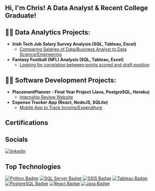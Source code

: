 ## Hi, I'm Chris! A Data Analyst & Recent College Graduate!<br/>

## 👨‍💻 Data Analytics Projects:

- <b>Irish Tech Job Salary Survey Analysis (SQL, Tableau, Excel)</b>
  - [Comparing Salaries of Data/Business Analyst to Data Science/Engineering](https://github.com/ChrisRyan2210/IrishSalarySurveyAnalysis)
- <b>Fantasy Football (NFL) Analysis (SQL, Tableau, Excel)</b>
  - [Looking for correlation between points scored and draft position](https://github.com/ChrisRyan2210/Fantasy-NFL-Analysis)

## 👨‍💻 Software Development Projects:

- <b>PlacementPlanner - Final Year Project (Java, PostgreSQL, Heroku)</b>
  - [Internship Review Website](https://github.com/ChrisRyan2210/PlacementPlanner)
- <b>Expense Tracker App (React, NodeJS, SQLite)</b>
  - [Mobile App to Track Income/Expenditure](https://github.com/ChrisRyan2210/ExpenseTrackerApp_v1)
 
## Certifications

## Socials

[![linkedin](https://img.shields.io/badge/Linkedin-0e76a8?style=for-the-badge&logo=Linkedin&logoColor=white)](https://www.linkedin.com/in/christopher-ryan-8229a81b9/)

## Top Technologies

[![Python Badge](https://img.shields.io/badge/Python-3776AB?style=for-the-badge&logo=Python&logoColor=white)](https://www.python.org/)
[![SQL Server Badge](https://img.shields.io/badge/SQL_Server-CC2927?style=for-the-badge&logo=Microsoft-SQL-Server&logoColor=white)](https://www.microsoft.com/en-us/sql-server)
[![SSIS Badge](https://img.shields.io/badge/SSIS-003366?style=for-the-badge&logo=Microsoft&logoColor=white)](https://docs.microsoft.com/en-us/sql/integration-services/sql-server-integration-services?view=sql-server-ver15)
[![Tableau Badge](https://img.shields.io/badge/Tableau-E97627?style=for-the-badge&logo=Tableau&logoColor=white)](https://www.tableau.com/)
[![PostgreSQL Badge](https://img.shields.io/badge/PostgreSQL-336791?style=for-the-badge&logo=PostgreSQL&logoColor=white)](https://www.postgresql.org/)
[![React Badge](https://img.shields.io/badge/React-61DAFB?style=for-the-badge&logo=React&logoColor=white&labelColor=000000)](https://reactjs.org/)
[![Java Badge](https://img.shields.io/badge/Java-007396?style=for-the-badge&logo=Java&logoColor=white)](https://www.java.com/)




